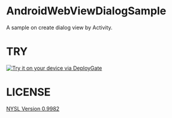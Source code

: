 # AndroidWebViewDialogSample
A sample on create dialog view by Activity.

# TRY
[<img src="https://dply.me/3a3e0p/button/large" alt="Try it on your device via DeployGate">](https://dply.me/3a3e0p#install)

# LICENSE
[NYSL Version 0.9982](http://www.kmonos.net/nysl/)
